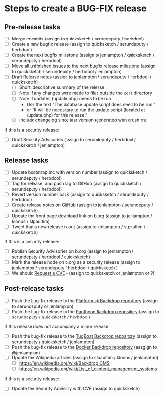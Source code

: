 Steps to create a BUG-FIX release
==================================


## Pre-release tasks

- [ ] Merge commits (assign to quicksketch / serundeputy / herbdool)
- [ ] Create a new bugfix release (assign to quicksketch / serundeputy / herbdool)
- [ ] Create the next bugfix milestone (assign to jenlampton / quicksketch / serundeputy / herbdool)
- [ ] Move all unfinished issues to the next bugfix release milestone (assign to quicksketch / serundeputy / herbdool / jenlampton)
- [ ] Draft Release notes (assign to jenlampton / serundeputy / herbdool / quicksketch)
  - [ ] Short, descriptive summary of the release
  - [ ] Note if any changes were made to files outside the `core` directory
  - [ ] Note if updates (update.php) needs to be run
    - Use the text "The database update script does need to be run."
    - or "It will be necessary to run the update script (located at /update.php) for this release."
  - [ ] Include changelog since last version (generated with drush rn)

If this is a security release:
- [ ] Draft Security Advisories (assign to serundeputy / herbdool / quicksketch / jenlampton)

## Release tasks

- [ ] Update bootstrap.inc with version number (assign to quicksketch / serundeputy / herbdool)
- [ ] Tag for release, and push tag to GitHub (assign to quicksketch / serundeputy / herbdool)
- [ ] Revert version number back (assign to quicksketch / serundeputy / herbdool)
- [ ] Create release notes on GitHub (assign to jenlampton / serundeputy / quicksketch)
- [ ] Update the front page download link on b.org (assign to jenlampton / klonos / stpaultim)
- [ ] Tweet that a new release is out (assign to jenlampton / stpaultim / quicksketch)

If this is a security release:
- [ ] Publish Security Advisories on b.org (assign to jenlampton / serundeputy / herbdool / quicksketch)
- [ ] Mark the release node on b.org as a security release (assign to jenlampton / serundeputy / herbdool / quicksketch )
- [ ] We should [Request a CVE](https://github.com/backdrop/backdrop-issues/blob/master/procedures/security--request-cve.md) - (assign to quicksketch or jenlampton or ?)

## Post-release tasks

- [ ] Push the bug-fix release to the [Platform.sh Backdrop repository](https://github.com/platformsh/platformsh-example-backdrop) (assign to serundeputy or jenlampton)
- [ ] Push the bug-fix release to the [Pantheon Backdrop repository](https://github.com/backdrop-ops/backdrop-pantheon) (assign to serundeputy / quicksketch / herbdool)

If this release does not accompany a minor release:
- [ ] Push the bug-fix release to the [TugBoat Backdrop repository](https://github.com/backdrop-ops/backdrop-tugboat) (assign to serundeputy / quicksketch / jenlampton)
- [ ] Push the bug-fix release to the [Docker Backdrop repository](https://github.com/docker-library/official-images/blob/master/library/backdrop) (assgign to @jenlampton)
- [ ] Update the Wikipedia articles (assign to stpaultim / klonos / jenlampton)
  - [ ] https://en.wikipedia.org/wiki/Backdrop_CMS
  - [ ] https://en.wikipedia.org/wiki/List_of_content_management_systems

If this is a security release:
- [ ] Update the Security Advisory with CVE (assign to quicksketch)
